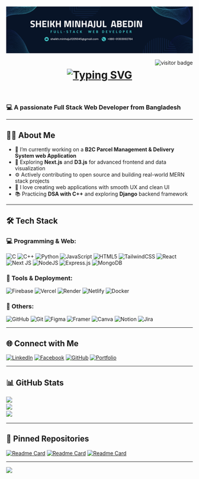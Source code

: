 
<p align="center">
  <img src="https://github.com/abedinalways/abedinalways/blob/main/Minhaj.png" alt="banner" />
</p>

<img align="right" src="https://visitor-badge.laobi.icu/badge?page_id=abedinalways.abedinalways" alt="visitor badge" />

<h1 align="center">
  <a href="https://git.io/typing-svg">
    <img src="https://readme-typing-svg.herokuapp.com?lines=Hello,+There!+👋;+Sheikh+Minhajul+Abedin....;Nice+to+meet+you!&center=true&size=30" alt="Typing SVG" />
  </a>
</h1>
<br>

### 💻 A passionate Full Stack Web Developer from Bangladesh


---

## 🧑‍💼 About Me

- 🔭 I’m currently working on a **B2C Parcel Management & Delivery System web Application**
- 🌱 Exploring **Next.js** and **D3.js** for advanced frontend and data visualization
- ⚙️ Actively contributing to open source and building real-world MERN stack projects
- 🚀 I love creating web applications with smooth UX and clean UI
- 📚 Practicing **DSA with C++** and exploring **Django** backend framework

---

## 🛠️ Tech Stack

### 💻 Programming & Web:
![C](https://img.shields.io/badge/c-%2300599C.svg?style=for-the-badge&logo=c&logoColor=white)
![C++](https://img.shields.io/badge/c++-%2300599C.svg?style=for-the-badge&logo=c%2B%2B&logoColor=white)
![Python](https://img.shields.io/badge/python-3670A0?style=for-the-badge&logo=python&logoColor=ffdd54)
![JavaScript](https://img.shields.io/badge/javascript-%23323330.svg?style=for-the-badge&logo=javascript&logoColor=%23F7DF1E)
![HTML5](https://img.shields.io/badge/html5-%23E34F26.svg?style=for-the-badge&logo=html5&logoColor=white)
![TailwindCSS](https://img.shields.io/badge/tailwindcss-%2338B2AC.svg?style=for-the-badge&logo=tailwind-css&logoColor=white)
![React](https://img.shields.io/badge/react-%2320232a.svg?style=for-the-badge&logo=react&logoColor=%2361DAFB)
![Next JS](https://img.shields.io/badge/Next-black?style=for-the-badge&logo=next.js&logoColor=white)
![NodeJS](https://img.shields.io/badge/node.js-6DA55F?style=for-the-badge&logo=node.js&logoColor=white)
![Express.js](https://img.shields.io/badge/express.js-%23404d59.svg?style=for-the-badge&logo=express&logoColor=%2361DAFB)
![MongoDB](https://img.shields.io/badge/MongoDB-%234ea94b.svg?style=for-the-badge&logo=mongodb&logoColor=white)

### 🔧 Tools & Deployment:
![Firebase](https://img.shields.io/badge/firebase-%23039BE5.svg?style=for-the-badge&logo=firebase)
![Vercel](https://img.shields.io/badge/vercel-%23000000.svg?style=for-the-badge&logo=vercel&logoColor=white)
![Render](https://img.shields.io/badge/Render-%46E3B7.svg?style=for-the-badge&logo=render&logoColor=white)
![Netlify](https://img.shields.io/badge/netlify-%23000000.svg?style=for-the-badge&logo=netlify&logoColor=#00C7B7)
![Docker](https://img.shields.io/badge/docker-%230db7ed.svg?style=for-the-badge&logo=docker&logoColor=white)

### 🧰 Others:
![GitHub](https://img.shields.io/badge/github-%23121011.svg?style=for-the-badge&logo=github&logoColor=white)
![Git](https://img.shields.io/badge/git-%23F05033.svg?style=for-the-badge&logo=git&logoColor=white)
![Figma](https://img.shields.io/badge/figma-%23F24E1E.svg?style=for-the-badge&logo=figma&logoColor=white)
![Framer](https://img.shields.io/badge/Framer-black?style=for-the-badge&logo=framer&logoColor=blue)
![Canva](https://img.shields.io/badge/Canva-%2300C4CC.svg?style=for-the-badge&logo=Canva&logoColor=white)
![Notion](https://img.shields.io/badge/Notion-%23000000.svg?style=for-the-badge&logo=notion&logoColor=white)
![Jira](https://img.shields.io/badge/jira-%230A0FFF.svg?style=for-the-badge&logo=jira&logoColor=white)

---

## 🌐 Connect with Me

[![LinkedIn](https://img.shields.io/badge/LinkedIn-%230077B5.svg?style=for-the-badge&logo=linkedin&logoColor=white)](https://www.linkedin.com/in/sheikh-minhajul-abedin-bb51162a4/)
[![Facebook](https://img.shields.io/badge/Facebook-%231877F2.svg?style=for-the-badge&logo=facebook&logoColor=white)](https://www.facebook.com/Abedin.always)
[![GitHub](https://img.shields.io/badge/GitHub-%23121011.svg?style=for-the-badge&logo=github&logoColor=white)](https://github.com/abedinalways)
[![Portfolio](https://img.shields.io/badge/Portfolio-%23FF5722.svg?style=for-the-badge&logo=firefox&logoColor=white)](https://your-portfolio-link.com) 

---

## 📊 GitHub Stats

![](https://github-readme-stats.vercel.app/api?username=abedinalways&theme=dark&hide_border=false)<br/>
![](https://nirzak-streak-stats.vercel.app/?user=abedinalways&theme=dark&hide_border=false)<br/>
![](https://github-readme-stats.vercel.app/api/top-langs/?username=abedinalways&theme=dark&layout=compact)

---

## 📌 Pinned Repositories

[![Readme Card](https://github-readme-stats.vercel.app/api/pin/?username=abedinalways&repo=project-1&theme=dark)](https://github.com/abedinalways/project-1)
[![Readme Card](https://github-readme-stats.vercel.app/api/pin/?username=abedinalways&repo=project-2&theme=dark)](https://github.com/abedinalways/project-2)
[![Readme Card](https://github-readme-stats.vercel.app/api/pin/?username=abedinalways&repo=project-3&theme=dark)](https://github.com/abedinalways/project-3)


---

[![](https://visitcount.itsvg.in/api?id=abedinalways&icon=0&color=0)](https://visitcount.itsvg.in)



